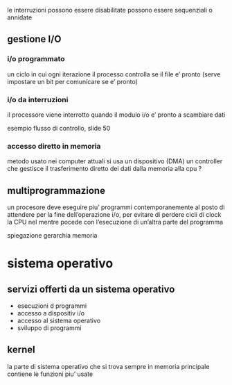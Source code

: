 le interruzioni possono essere disabilitate
possono essere sequenziali o annidate
## gestione I/O
### i/o programmato
un ciclo in cui ogni iterazione il processo controlla se il file e’ pronto (serve impostare un bit per comunicare se e’ pronto)
### i/o da interruzioni
il processore viene interrotto quando il modulo i/o e’ pronto a scambiare dati

esempio flusso di controllo, slide 50
### accesso diretto in memoria
metodo usato nei computer attuali
si usa un dispositivo (DMA) un controller che gestisce il trasferimento diretto dei dati dalla memoria alla cpu ?
## multiprogrammazione
un procesore deve eseguire piu’ programmi contemporanemente
al posto di attendere per la fine dell’operazione i/o, per evitare di perdere cicli di clock la CPU nel mentre pocede con l’esecuzione di un’altra parte del programma

spiegazione gerarchia memoria

# sistema operativo
## servizi offerti da un sistema operativo
- esecuzioni d programmi
- accesso a dispositiv i/o
- accesso al sistema operativo
- sviluppo di programmi
## kernel
la parte di sistema operativo che si trova sempre in memoria principale
contiene le funzioni piu’ usate
